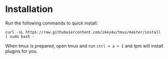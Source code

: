 # Installation

Run the following commands to quick install:

    curl -sL https://raw.githubusercontent.com/ikey4u/tmux/master/install | sudo bash -

When tmux is prepared, open tmux and run `ctrl + a + I` and tpm will install plugins for
you.
